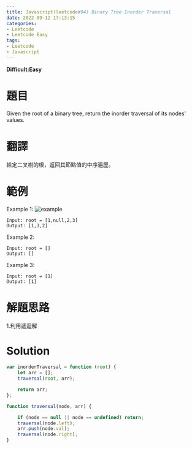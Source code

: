 ```yaml
---
title: Javascript(leetcode#94) Binary Tree Inorder Traversal
date: 2022-09-12 17:13:15
categories: 
- Leetcode 
- Leetcode Easy 
tags:
- Leetcode
- Javascript
---
```


**Difficult:Easy**



# 題目
Given the root of a binary tree, return the inorder traversal of its nodes' values.

<!--more-->
# 翻譯
給定二叉樹的根，返回其節點值的中序遍歷。



# 範例

Example 1:
![example](../image/leetcode/leetcode94.jpg "example")
```
Input: root = [1,null,2,3]
Output: [1,3,2]
```

Example 2:
```
Input: root = []
Output: []
```

Example 3:
```
Input: root = [1]
Output: [1]
```

# 解題思路
1.利用遞迴解

# Solution
```javascript
var inorderTraversal = function (root) {
    let arr = [];
    traversal(root, arr);

    return arr;
};

function traversal(node, arr) {

    if (node == null || node == undefined) return;
    traversal(node.left);
    arr.push(node.val);
    traversal(node.right);
}
```